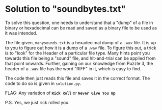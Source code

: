# Solution to "soundbytes.txt"

To solve this question, one needs to understand that a "dump" of a file in binary or hexadecimal can be read and saved as a binary file to be used as it was intended.

The file given, `manysounds.txt` is a hexadecimal dump of a `.wav` file. It is up to you to figure out how it is a dump of a `.wav` file. To figure this out, a trick is to "look" for the Header of a particular file type. Many hints point you towards this file being a "sound" file, and hit-and-trial can be applied from that point onwards. Further, gaining on our knowledge from Puzzle 3, the header of a `.wav` file has the word "RIFF" in it, which is easy to find.

The code then just reads this file and saves it in the correct format. The code to do so is given in `solution.py`.

FLAG: Any variation of **`Rick Roll`** or **`Never Give You Up`**

P.S. Yes, we just rick rolled you.
